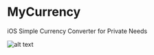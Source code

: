# MyCurrency
iOS Simple Currency Converter for Private Needs


![alt text](https://github.com/goldoner/MyCurrency/blob/main]/screen1.PNG?raw=true)
